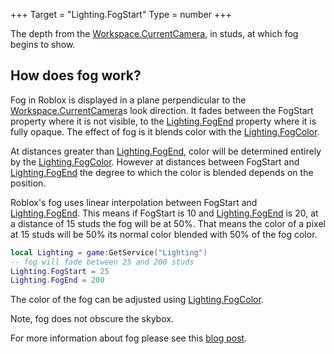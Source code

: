 +++
Target = "Lighting.FogStart"
Type = number
+++

The depth from the [Workspace.CurrentCamera](https://developer.roblox.com/api-reference/property/Workspace/CurrentCamera), in studs, at which fog begins to show.## How does fog work?Fog in Roblox is displayed in a plane perpendicular to the [Workspace.CurrentCamera](https://developer.roblox.com/api-reference/property/Workspace/CurrentCamera)s look direction. It fades between the FogStart property where it is not visible, to the [Lighting.FogEnd](https://developer.roblox.com/api-reference/property/Lighting/FogEnd) property where it is fully opaque. The effect of fog is it blends  color with the [Lighting.FogColor](https://developer.roblox.com/api-reference/property/Lighting/FogColor).At distances greater than [Lighting.FogEnd](https://developer.roblox.com/api-reference/property/Lighting/FogEnd), color will be determined entirely by the [Lighting.FogColor](https://developer.roblox.com/api-reference/property/Lighting/FogColor). However at distances between FogStart and [Lighting.FogEnd](https://developer.roblox.com/api-reference/property/Lighting/FogEnd) the degree to which the color is blended depends on the position.Roblox's fog uses linear interpolation between FogStart and [Lighting.FogEnd](https://developer.roblox.com/api-reference/property/Lighting/FogEnd). This means if FogStart is 10 and [Lighting.FogEnd](https://developer.roblox.com/api-reference/property/Lighting/FogEnd) is 20, at a distance of 15 studs the fog will be at 50%. That means the color of a pixel at 15 studs will be 50% its normal color blended with 50% of the fog color.```lualocal Lighting = game:GetService("Lighting")-- fog will fade between 25 and 200 studsLighting.FogStart = 25Lighting.FogEnd = 200```The color of the fog can be adjusted using [Lighting.FogColor](https://developer.roblox.com/api-reference/property/Lighting/FogColor).Note, fog does not obscure the skybox.For more information about fog please see this [blog post][1].[1]: https://blog.roblox.com/2011/12/roblox-secrets-revealed-fog-blog/